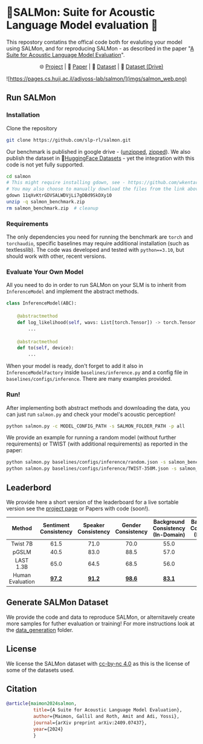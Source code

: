 # :sushi:SALMon: Suite for Acoustic Language Model evaluation :sushi:
This repostory contatins the offical code both for evaluting your model using SALMon, and for reproducing SALMon - as described in the paper "[A Suite for Acoustic Language Model Evaluation](https://arxiv.org/abs/2409.07437)".

<p align="center">
    🌐 <a href="https://pages.cs.huji.ac.il/adiyoss-lab/salmon/" target="_blank">Project</a> | 📃 <a href="https://arxiv.org/abs/2409.07437" target="_blank">Paper</a> | 🤗 <a href="https://huggingface.co/datasets/slprl/SALMon" target="_blank">Dataset</a> | 💾 <a href="https://drive.google.com/drive/folders/1pVv6iMmP_VXH6Goxwnmpy-5h3jPAoJ0t?usp=share_link" target="_blank">Dataset (Drive) </a><br>
</p>


![https://pages.cs.huji.ac.il/adiyoss-lab/salmon/](imgs/salmon_web.png)

## Run SALMon
### Installation
Clone the repository
```bash
git clone https://github.com/slp-rl/salmon.git
```
Our benchmark is published in google drive - ([unzipped](https://drive.google.com/drive/folders/1pVv6iMmP_VXH6Goxwnmpy-5h3jPAoJ0t?usp=share_link), [zipped](https://drive.google.com/file/d/11qXvKtrGDVSALWDVjLi7gDBd9SkDXy10/view?usp=share_link)). We also publish the dataset in 🤗[HuggingFace Datasets](https://huggingface.co/datasets/slprl/SALMon) - yet the integration with this code is not yet fully supported.

```bash
cd salmon
# This might require installing gdown, see - https://github.com/wkentaro/gdown?tab=readme-ov-file#installation
# You may also choose to manually download the files from the link above if you prefer
gdown 11qXvKtrGDVSALWDVjLi7gDBd9SkDXy10
unzip -q salmon_benchmark.zip
rm salmon_benchmark.zip  # cleanup
```

### Requirements
The only dependencies you need for running the benchmark are `torch` and `torchaudio`, specific baselines may require additional installation (such as textlesslib). The code was developed and tested with `python==3.10`, but should work with other, recent versions. 

### Evaluate Your Own Model
All you need to do in order to run SALMon on your SLM is to inherit from `InferenceModel` and implement the abstract methods.
```python
class InferenceModel(ABC):

    @abstractmethod
    def log_likelihood(self, wavs: List[torch.Tensor]) -> torch.Tensor:
        ...

    @abstractmethod
    def to(self, device):
        ...
```

When your model is ready, don't forget to add it also in `InferenceModelFactory` inside `baselines/inference.py` and a config file in `baselines/configs/inference`. There are many examples provided.

### Run!
After implementing both abstract methods and downloading the data, you can just run `salmon.py` and check your model's acoustic perception!

```bash
python salmon.py -c MODEL_CONFIG_PATH -s SALMON_FOLDER_PATH -p all
```

We provide an example for running a random model (without further requirements) or TWIST (with additional requirements) as reported in the paper:
```bash
python salmon.py baselines/configs/inference/random.json -s salmon_benchmark -p all  # Random dummy model
python salmon.py baselines/configs/inference/TWIST-350M.json -s salmon_benchmark -p all  # TWIST 350M

```

## Leaderbord
We provide here a short version of the leaderboard for a live sortable version see the [project page](https://pages.cs.huji.ac.il/adiyoss-lab/salmon/) or Papers with code (soon!).

|      Method      | Sentiment Consistency | Speaker Consistency | Gender Consistency | Background Consistency (In-Domain) | Background Consistency (Random) | Room Consistency | Sentiment Alignment | Background Alignment |
|:----------------:|:---------------------:|:-------------------:|:------------------:|:----------------------------------:|:-------------------------------:|:----------------:|:-------------------:|:--------------------:|
|     Twist 7B     |         61.5          |        71.0         |        70.0        |                55.0                |              60.5               |       62.0       |        51.5         |         54.5         | 
|      pGSLM       |         40.5          |        83.0         |        88.5        |                57.0                |              66.0               |       53.5       |        55.5         |         53.5         | 
|    LAST 1.3B     | 65.0 |        64.5         |        68.5        |                56.0                |              61.0               |       62.5       |        53.5         |         53.0         | 
| Human Evaluation | **<ins>97.2</ins>** |  **<ins>91.2</ins>**  |  **<ins>98.6</ins>**  |  **<ins>83.1</ins>**  |  **<ins>88.7</ins>** |  **<ins>94.4</ins>** |  **<ins>93.3</ins>** |  **<ins>95.7</ins>** | 

## Generate SALMon Dataset
We provide the code and data to reproduce SALMon, or alternitavely create more samples for futher evaluation or training! 
For more instructions look at the [data_generation](data_generation) folder.

## License
We license the SALMon dataset with [cc-by-nc 4.0](https://creativecommons.org/licenses/by-nc/4.0/) as this is the license of some of the datasets used.

## Citation

```bibtex
@article{maimon2024salmon,
          title={A Suite for Acoustic Language Model Evaluation},
          author={Maimon, Gallil and Roth, Amit and Adi, Yossi},
          journal={arXiv preprint arXiv:2409.07437},
          year={2024}
          }
```
